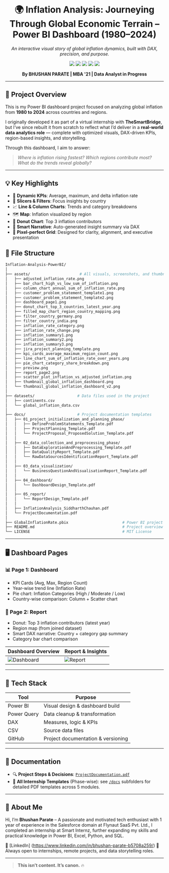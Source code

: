 <div align="center">

<h1>🌍 Inflation Analysis: Journeying Through Global Economic Terrain – Power BI Dashboard (1980–2024)</h1>
<p><i>An interactive visual story of global inflation dynamics, built with DAX, precision, and purpose.</i></p>

<div>
  <img src="https://img.shields.io/badge/-Power_BI-black?style=for-the-badge&logo=powerbi&logoColor=yellow" />
  <img src="https://img.shields.io/badge/-DAX-black?style=for-the-badge&logoColor=white&color=0D0D0D" />
  <img src="https://img.shields.io/badge/-Power_Query-black?style=for-the-badge&logoColor=white&color=8FBC8F" />
  <img src="https://img.shields.io/badge/-Data_Analytics-black?style=for-the-badge&logoColor=white&color=2E8BC0" />
  <img src="https://img.shields.io/badge/-Portfolio_Project-black?style=for-the-badge&logoColor=white&color=5C5470" />
</div>

<p><b>By BHUSHAN PARATE | MBA '21 | Data Analyst in Progress</b></p>

</div>

---

## 📘 Project Overview

This is my Power BI dashboard project focused on analyzing global inflation from **1980 to 2024** across countries and regions.

I originally developed it as part of a virtual internship with **TheSmartBridge**, but I’ve since rebuilt it from scratch to reflect what I’d deliver in a **real-world data analytics role** — complete with optimized visuals, DAX-driven KPIs, region-based insights, and storytelling.

Through this dashboard, I aim to answer:  
> *Where is inflation rising fastest? Which regions contribute most? What do the trends reveal globally?*

---

## 💡 Key Highlights

- 🔢 **Dynamic KPIs**: Average, maximum, and delta inflation rate
- 🎯 **Slicers & Filters**: Focus insights by country
- 📈 **Line & Column Charts**: Trends and category breakdowns
- 🗺 **Map**: Inflation visualized by region
- 🍩 **Donut Chart**: Top 3 inflation contributors
- 🧠 **Smart Narrative**: Auto-generated insight summary via DAX
- 🧱 **Pixel-perfect Grid**: Designed for clarity, alignment, and executive presentation

## 📁 File Structure

```bash
Inflation-Analysis-PowerBI/
│ 
├── assets/                      # All visuals, screenshots, and thumbnails
│   ├── adjusted_inflation_rate.png
│   ├── bar_chart_high_vs_low_sum_of_inflation.png
│   ├── column_chart_annual_sum_of_inflation_rate.png
│   ├── customer_problem_statement_template1.png
│   ├── customer_problem_statement_template2.png
│   ├── dashboard_page1.png
│   ├── donut_chart_top_3_countries_latest_year.png
│   ├── filled_map_chart_region_country_mapping.png
│   ├── filter_country_germany.png
│   ├── filter_country_india.png
│   ├── inflation_rate_category.png
│   ├── inflation_rate_change.png
│   ├── inflation_summary1.png
│   ├── inflation_summary2.png
│   ├── inflation_summary3.png
│   ├── jira_project_planning_template.png
│   ├── kpi_cards_average_maximum_region_count.png
│   ├── line_chart_sum_of_inflation_rate_over_years.png
│   ├── pie_chart_category_share_breakdown.png
│   ├── preview.png
│   ├── report_page2.png
│   ├── scatter_plot_inflation_vs_adjusted_inflation.png
│   ├── thumbnail_global_inflation_dashboard.png
│   └── thumbnail_global_inflation_dashboard_v2.png
│
├── datasets/                   # Data files used in the project
│   ├── continents.csv
│   └── global_inflation_data.csv
│
├── docs/                       # Project documentation templates
│   ├── 01_project_initialization_and_planning_phase/
│   │   ├── DefineProblemStatements_Template.pdf
│   │   ├── ProjectPlanning_Template.pdf
│   │   └── ProjectProposal_ProposedSolution_Template.pdf
│   │
│   ├── 02_data_collection_and_preprocessing_phase/
│   │   ├── DataExplorationAndPreprocessing_Template.pdf
│   │   ├── DataQualityReport_Template.pdf
│   │   └── RawDataSourcesIdentificationReport_Template.pdf
│   │
│   ├── 03_data_visualization/
│   │   └── BusinessQuestionAndVisualisationReport_Template.pdf
│   │
│   ├── 04_dashboard/
│   │   └── DashboardDesign_Template.pdf
│   │
│   ├── 05_report/
│   │   └── ReportDesign_Template.pdf
│   │
│   ├── InflationAnalysis_SiddharthChauhan.pdf
│   └── ProjectDocumentation.pdf
│
├── GlobalInflationRate.pbix                        # Power BI project file
├── README.md                                       # Project overview and instructions
└── LICENSE                                         # MIT License

```
---

## 🖥️ Dashboard Pages

### 📊 Page 1: Dashboard  
- KPI Cards (Avg, Max, Region Count)  
- Year-wise trend line (Inflation Rate)  
- Pie chart: Inflation Categories (High / Moderate / Low)  
- Country-wise comparison: Column + Scatter chart  

### 📍 Page 2: Report  
- Donut: Top 3 inflation contributors (latest year)  
- Region map (from joined dataset)  
- Smart DAX narrative: Country + category gap summary  
- Category bar chart comparison  

| Dashboard Overview | Report & Insights |
|--------------------|-------------------|
| ![Dashboard](assets/Dashboard.png) | ![Report](assets/Report.png) |


---

## 🧰 Tech Stack

| Tool        | Purpose                        |
|-------------|--------------------------------|
| Power BI    | Visual design & dashboard build |
| Power Query | Data cleanup & transformation |
| DAX         | Measures, logic & KPIs        |
| CSV         | Source data files             |
| GitHub      | Project documentation & versioning |

---


## 🧾 Documentation

- 🔍 **Project Steps & Decisions**: [`ProjectDocumentation.pdf`](docs/ProjectDocumentation.pdf)  
- 📅 **All Internship Templates** (Phase-wise): see [`/docs`](docs/) subfolders for detailed PDF templates across 5 modules.

---

## 👤 About Me

Hi, I’m **Bhushan Parate** –  A passionate and motivated tech enthusiast with 1 year of experience in the Salesforce domain at Flynaut SaaS Pvt. Ltd., I completed an internship at Smart Internz, further expanding my skills and practical knowledge in Power BI, Excel, Python, and SQL.

🔗 [LinkedIn] (https://www.linkedin.com/in/bhushan-parate-b5708a259/)
📩 Always open to internships, remote projects, and data storytelling roles.

---


> **This isn’t content. It’s canon.** 🔥
